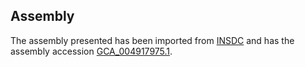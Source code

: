
Assembly
--------

The assembly presented has been imported from 
[INSDC](http://www.insdc.org) and has the assembly accession
[GCA\_004917975.1](http://www.ebi.ac.uk/ena/data/view/GCA_004917975.1).

